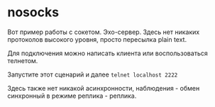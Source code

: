# nosocks

Вот пример работы с сокетом. Эхо-сервер. Здесь нет никаких протоколов высокого уровня, просто пересылка plain text.

Для подключения можно написать клиента или воспользоваться телнетом.

Запустите этот сценарий и далее ```telnet localhost 2222```

Здесь также нет никакой асинхронности, наблюдения - обмен синхронный в режиме реплика - реплика.



